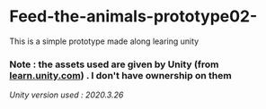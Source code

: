 # Feed-the-animals-prototype02-

This is a simple prototype made along learing unity

### Note : the assets used are given by Unity (from [learn.unity.com](learn.unity.com)) . I don't have ownership on them 

*Unity version used : 2020.3.26*

